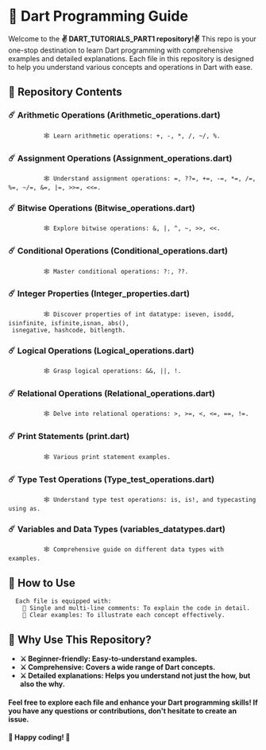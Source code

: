 # 📘 Dart Programming Guide

Welcome to the **✌️ DART_TUTORIALS_PART1 repository!✌️** This repo is your one-stop destination to learn Dart programming with comprehensive examples and detailed explanations. 
Each file in this repository is designed to help you understand various concepts and operations in Dart with ease.

##     📂 Repository Contents

###       ☄️ Arithmetic Operations (Arithmetic_operations.dart)
              🕸️ Learn arithmetic operations: +, -, *, /, ~/, %.

###        ☄️ Assignment Operations (Assignment_operations.dart)
              🕸️ Understand assignment operations: =, ??=, +=, -=, *=, /=, %=, ~/=, &=, |=, >>=, <<=.

###        ☄️ Bitwise Operations (Bitwise_operations.dart)
              🕸️ Explore bitwise operations: &, |, ^, ~, >>, <<.

###        ☄️ Conditional Operations (Conditional_operations.dart)
              🕸️ Master conditional operations: ?:, ??.

 ###       ☄️ Integer Properties (Integer_properties.dart)
              🕸️ Discover properties of int datatype: iseven, isodd, isinfinite, isfinite,isnan, abs(),
     isnegative, hashcode, bitlength.

###        ☄️ Logical Operations (Logical_operations.dart)
              🕸️ Grasp logical operations: &&, ||, !.

###        ☄️ Relational Operations (Relational_operations.dart)
              🕸️ Delve into relational operations: >, >=, <, <=, ==, !=.

###        ☄️ Print Statements (print.dart)
              🕸️ Various print statement examples.

 ###       ☄️ Type Test Operations (Type_test_operations.dart)
              🕸️ Understand type test operations: is, is!, and typecasting using as.

###       ☄️ Variables and Data Types (variables_datatypes.dart)
              🕸️ Comprehensive guide on different data types with examples.

## 📝 How to Use

      Each file is equipped with:
        📌 Single and multi-line comments: To explain the code in detail.
        📌 Clear examples: To illustrate each concept effectively.

 ## 🌟 Why Use This Repository?

 - **⚔️ Beginner-friendly: Easy-to-understand examples.**
 - **⚔️ Comprehensive: Covers a wide range of Dart concepts.**
 - **⚔️ Detailed explanations: Helps you understand not just the how, but also the why.**

#### Feel free to explore each file and enhance your Dart programming skills! If you have any questions or contributions, don't hesitate to create an issue.

#### ****🚀 Happy coding! 🚀****


